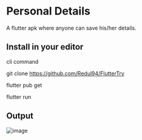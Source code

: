 
# Personal Details

A flutter apk where anyone can save his/her details.

## Install in your editor

cli command

git clone https://github.com/Redul94/FlutterTry

flutter pub get

flutter run

## Output
![image](https://github.com/user-attachments/assets/c7cd4434-c119-44f5-b7dd-3a73798720bd)

